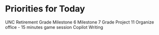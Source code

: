 # Priorities for Today

UNC Retirement
Grade Milestone 6
Milestone 7
Grade Project 11
Organize office - 15 minutes game session
Copilot Writing

